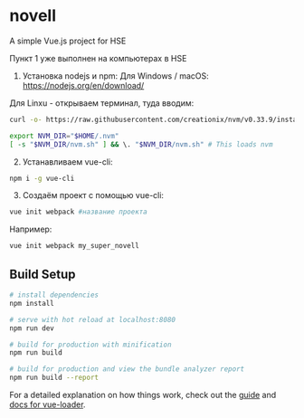 # novell

A simple Vue.js project for HSE

Пункт 1 уже выполнен на компьютерах в HSE

1) Установка nodejs и npm: 
Для Windows / macOS: https://nodejs.org/en/download/

Для Linxu - открываем терминал, туда вводим:
```bash
curl -o- https://raw.githubusercontent.com/creationix/nvm/v0.33.9/install.sh | bash

export NVM_DIR="$HOME/.nvm"
[ -s "$NVM_DIR/nvm.sh" ] && \. "$NVM_DIR/nvm.sh" # This loads nvm
```
2) Устанавливаем vue-cli:
```bash
npm i -g vue-cli
```

3) Создаём проект с помощью vue-cli:
```bash
vue init webpack #название проекта
```

Например:
```bash
vue init webpack my_super_novell
```

## Build Setup

``` bash
# install dependencies
npm install

# serve with hot reload at localhost:8080
npm run dev

# build for production with minification
npm run build

# build for production and view the bundle analyzer report
npm run build --report
```

For a detailed explanation on how things work, check out the [guide](http://vuejs-templates.github.io/webpack/) and [docs for vue-loader](http://vuejs.github.io/vue-loader).
